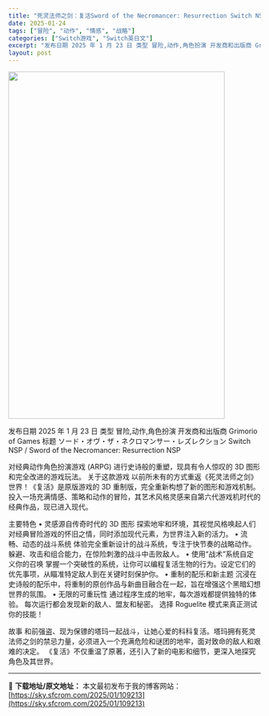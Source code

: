 ```yaml
---
title: "死灵法师之剑：复活Sword of the Necromancer: Resurrection Switch NSP NSZ (v1.0.2)英文"
date: 2025-01-24
tags: ["冒险", "动作", "情感", "战略"]
categories: ["Switch游戏", "Switch英日文"]
excerpt: "发布日期 2025 年 1 月 23 日 类型 冒险,动作,角色扮演 开发商和出版商 Grimorio of Games 标题 ソード・オヴ・ザ・ネクロマンサー・レズレクション Switch NSP / Sword of the Necromancer: Resurrection NSP 对经典动作&hellip;"
layout: post
---
```


<img class="aligncenter size-full wp-image-109198" src="https://sky.sfcrom.com/wp-content/uploads/2025/01/2025012409104156.webp" alt="" width="432" height="692" />

发布日期 2025 年 1 月 23 日
类型 冒险,动作,角色扮演
开发商和出版商 Grimorio of Games
标题 ソード・オヴ・ザ・ネクロマンサー・レズレクション Switch NSP / Sword of the Necromancer: Resurrection NSP

对经典动作角色扮演游戏 (ARPG) 进行史诗般的重塑，现具有令人惊叹的 3D 图形和完全改进的游戏玩法。
关于这款游戏
以前所未有的方式重返《死灵法师之剑》世界！《复活》是原版游戏的 3D 重制版，完全重新构想了新的图形和游戏机制。投入一场充满情感、策略和动作的冒险，其艺术风格灵感来自第六代游戏机时代的经典作品，现已进入现代。

主要特色
• 灵感源自传奇时代的 3D 图形
探索地牢和环境，其视觉风格唤起人们对经典冒险游戏的怀旧之情，同时添加现代元素，为世界注入新的活力。
• 流畅、动态的战斗系统
体验完全重新设计的战斗系统，专注于快节奏的战略动作。 躲避、攻击和组合能力，在惊险刺激的战斗中击败敌人。
• 使用“战术”系统自定义你的召唤
掌握一个突破性的系统，让你可以编程复活生物的行为。设定它们的优先事项，从瞄准特定敌人到在关键时刻保护你。
• 重制的配乐和新主题
沉浸在史诗般的配乐中，将重制的原创作品与新曲目融合在一起，旨在增强这个黑暗幻想世界的氛围。
• 无限的可重玩性
通过程序生成的地牢，每次游戏都提供独特的体验。 每次运行都会发现新的敌人、盟友和秘密。 选择 Roguelite 模式来真正测试你的技能！

故事
和前强盗、现为保镖的塔玛一起战斗，让她心爱的科科复活。塔玛拥有死灵法师之剑的禁忌力量，必须进入一个充满危险和谜团的地牢，面对致命的敌人和艰难的决定。
《复活》不仅重温了原著，还引入了新的电影和细节，更深入地探究角色及其世界。

---
📖 **下载地址/原文地址：** 本文最初发布于我的博客网站：[https://sky.sfcrom.com/2025/01/109213](https://sky.sfcrom.com/2025/01/109213)
